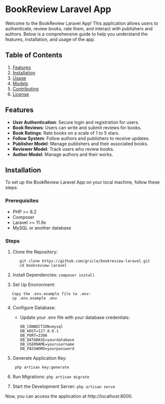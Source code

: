 # BookReview Laravel App

Welcome to the BookReview Laravel App! This application allows users to authenticate, review books, rate them, and interact with publishers and authors. Below is a comprehensive guide to help you understand the features, installation, and usage of the app.

## Table of Contents

1. [Features](#features)
2. [Installation](#installation)
3. [Usage](#usage)
4. [Models](#models)
5. [Contributing](#contributing)
6. [License](#license)

## Features

- **User Authentication**: Secure login and registration for users.
- **Book Reviews**: Users can write and submit reviews for books.
- **Book Ratings**: Rate books on a scale of 1 to 5 stars.
- **Follow System**: Follow authors and publishers to receive updates.
- **Publisher Model**: Manage publishers and their associated books.
- **Reviewer Model**: Track users who review books.
- **Author Model**: Manage authors and their works.

## Installation

To set up the BookReview Laravel App on your local machine, follow these steps:

### Prerequisites

- PHP >= 8.2
- Composer
- Laravel >= 11.9x
- MySQL or another database

### Steps

1. Clone the Repository:
    ```
       git clone https://github.com/gricle/bookreview-laravel.git
       cd bookreview-laravel
    ```
2. Install Dependencies:
  ``` composer install ```

3. Set Up Environment:
  ```
     Copy the .env.example file to .env:
     cp .env.example .env

  ```

4. Configure Database:
   - Update your .env file with your database credentials:
     ```
     DB_CONNECTION=mysql
     DB_HOST=127.0.0.1
     DB_PORT=3306
     DB_DATABASE=yourdatabase
     DB_USERNAME=yourusername
     DB_PASSWORD=yourpassword
     ```

5. Generate Application Key:
   ```
    php artisan key:generate
   ```
6. Run Migrations:
   ``` php artisan migrate ```

7. Start the Development Server:
   ``` php artisan serve ```

Now, you can access the application at http://localhost:8000.

